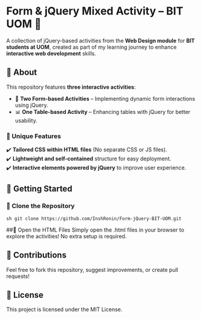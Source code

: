 # Form & jQuery Mixed Activity – BIT UOM 🚀  

A collection of jQuery-based activities from the **Web Design module** for **BIT students at UOM**, created as part of my learning journey to enhance **interactive web development** skills.  

## 📌 About  

This repository features **three interactive activities**:  
- 📝 **Two Form-based Activities** – Implementing dynamic form interactions using jQuery.  
- 📊 **One Table-based Activity** – Enhancing tables with jQuery for better usability.  

### 🎨 Unique Features  
✔️ **Tailored CSS within HTML files** (No separate CSS or JS files).  
✔️ **Lightweight and self-contained** structure for easy deployment.  
✔️ **Interactive elements powered by jQuery** to improve user experience.  

## 🚀 Getting Started  

### 🔹 Clone the Repository  
```sh git clone https://github.com/InshRonin/Form-jQuery-BIT-UOM.git```



##🔹 Open the HTML Files
Simply open the .html files in your browser to explore the activities! No extra setup is required.

## 🤝 Contributions
Feel free to fork this repository, suggest improvements, or create pull requests!

## 📜 License
This project is licensed under the MIT License.
